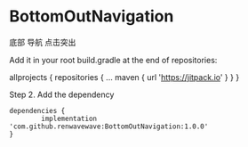 # BottomOutNavigation
底部 导航 点击突出

Add it in your root build.gradle at the end of repositories:


allprojects {
		repositories {
			...
			maven { url 'https://jitpack.io' }
		}
	}
	
	
Step 2. Add the dependency

	dependencies {
	        implementation 'com.github.renwavewave:BottomOutNavigation:1.0.0'
	}
